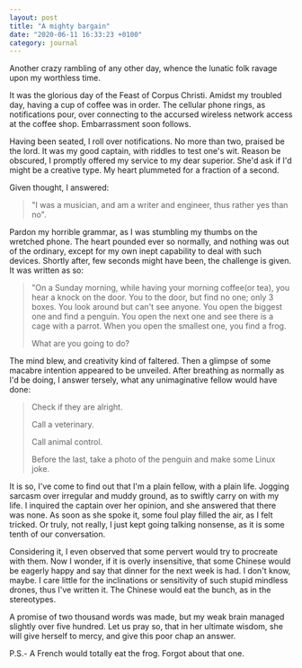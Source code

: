 ```yaml
---
layout: post
title: "A mighty bargain"
date: "2020-06-11 16:33:23 +0100"
category: journal
---
```


Another crazy rambling of any other day, whence the lunatic folk ravage upon my
worthless time.

It was the glorious day of the Feast of Corpus Christi. Amidst my troubled
day, having a cup of coffee was in order. The cellular phone rings, as
notifications pour, over connecting to the accursed wireless network access at
the coffee shop. Embarrassment soon follows.

Having been seated, I roll over notifications. No more than two, praised be
the lord. It was my good captain, with riddles to test one's wit. Reason be
obscured, I promptly offered my service to my dear superior. She'd ask if I'd
might be a creative type. My heart plummeted for a fraction of a second.

Given thought, I answered:

> "I was a musician, and am a writer and engineer, thus rather yes than no".

Pardon my horrible grammar, as I was stumbling my thumbs on the wretched phone.
The heart pounded ever so normally, and nothing was out of the ordinary, except
for my own inept capability to deal with such devices. Shortly after, few
seconds might have been, the challenge is given. It was written as so:

> "On a Sunday morning, while having your morning coffee(or tea), you hear a
> knock on the door. You to the door, but find no one; only 3 boxes. You look
> around but can't see anyone. You open the biggest one and find a penguin. You
> open the next one and see there is a cage with a parrot. When you open the
> smallest one, you find a frog.
>
> What are you going to do?

The mind blew, and creativity kind of faltered. Then a glimpse of some macabre
intention appeared to be unveiled. After breathing as normally as I'd be doing,
I answer tersely, what any unimaginative fellow would have done:

> Check if they are alright.
>
> Call a veterinary.
>
> Call animal control.
>
> Before the last, take a photo of the penguin and make some Linux joke.

It is so, I've come to find out that I'm a plain fellow, with a plain life.
Jogging sarcasm over irregular and muddy ground, as to swiftly carry on with my
life. I inquired the captain over her opinion, and she answered that there was
none. As soon as she spoke it, some foul play filled the air, as I felt
tricked. Or truly, not really, I just kept going talking nonsense, as it is
some tenth of our conversation.

Considering it, I even observed that some pervert would try to procreate with
them. Now I wonder, if it is overly insensitive, that some Chinese would be
eagerly happy and say that dinner for the next week is had. I don't know,
maybe. I care little for the inclinations or sensitivity of such stupid
mindless drones, thus I've written it. The Chinese would eat the bunch, as in
the stereotypes.

A promise of two thousand words was made, but my weak brain managed slightly
over five hundred. Let us pray so, that in her ultimate wisdom, she will give
herself to mercy, and give this poor chap an answer.

P.S.- A French would totally eat the frog. Forgot about that one.
